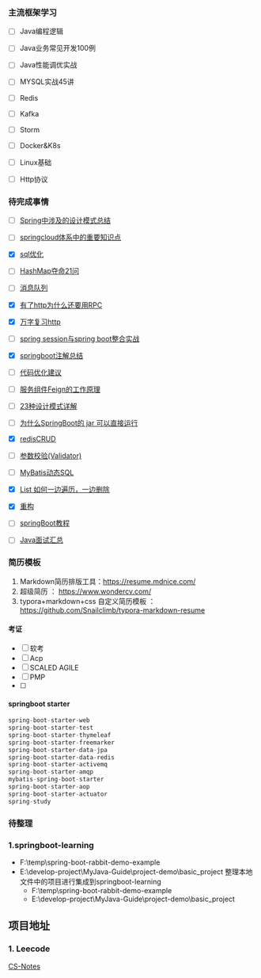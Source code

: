 ### 主流框架学习

- [ ] Java编程逻辑

- [ ] Java业务常见开发100例

- [ ] Java性能调优实战

- [ ] MYSQL实战45讲

- [ ] Redis

- [ ] Kafka

- [ ] Storm

- [ ] Docker&K8s

- [ ] Linux基础

- [ ] Http协议


### 待完成事情

- [ ] [Spring中涉及的设计模式总结](https://mp.weixin.qq.com/s/Zi6umVQ8HZWLlUjFxD-3Bg)
- [ ] [springcloud体系中的重要知识点](https://mp.weixin.qq.com/s/jfdauYGniX9DM2zyyjQGgg)
- [x] [sql优化](https://mp.weixin.qq.com/s/HuKptQYg3OOUsd5h0N8qWQ)
- [ ] [HashMap夺命21问](https://mp.weixin.qq.com/s/5nxmAogZRAFuG6BcyjNJlQ)
- [ ] [消息队列](https://mp.weixin.qq.com/s/qQyV4M7SOcoJr8t05YsBrg)
- [x] [有了http为什么还要用RPC](https://mp.weixin.qq.com/s/TpdaAleV3ghenvC39F_Y7w)
- [x] [万字复习http](https://mp.weixin.qq.com/s/YTlqMzvP2bdbO_QfwxEBIQ)
- [ ] [spring session与spring boot整合实战](https://mp.weixin.qq.com/s/thpl0BzXccQ99gexjcckgQ)
- [x] [springboot注解总结](https://mp.weixin.qq.com/s/Q-Sys6eK0E5FJ2uUNjkaFA)
- [ ] [代码优化建议](https://mp.weixin.qq.com/s/q8mG0ZtWFKA6yj_ZBScQFg)
- [ ] [服务组件Feign的工作原理](https://mp.weixin.qq.com/s/QFq5GU7jCQ_9YLY4XxpfKw)
- [ ] [23种设计模式详解](https://mp.weixin.qq.com/s/PkgBrHV4H16lG-_LP1RNHA)
- [ ] [为什么SpringBoot的 jar 可以直接运行](https://mp.weixin.qq.com/s/U1pU4i11Y3jskQJA01us_g)
- [x] [redisCRUD](https://juejin.cn/post/6844903957186215944)
- [ ] [参数校验(Validator)](https://mp.weixin.qq.com/s/eW8bdeVwgs3AAkMX6CMm4A)
- [ ] [MyBatis动态SQL](https://mp.weixin.qq.com/s/EulRVPYAC9XbfypNIzNiRw)
- [x] [List 如何一边遍历，一边删除](https://mp.weixin.qq.com/s/MR4csY3HEmY5NfZ7eZgRRw)
- [x] [重构](https://www.cnblogs.com/KnightsWarrior/archive/2010/06/30/1767981.html)
- [ ] [springBoot教程](https://mp.weixin.qq.com/s/6ZRO2CFg_SEqdzPhy9mIcQ)  


- [ ] [Java面试汇总](https://blog.csdn.net/guorui_java/article/details/120026816?spm=1001.2014.3001.5502)  


### 简历模板

1. Markdown简历排版工具：https://resume.mdnice.com/
2. 超级简历 ： https://www.wondercv.com/
3. typora+markdown+css 自定义简历模板 ： https://github.com/Snailclimb/typora-markdown-resume



#### 考证
- [ ] 软考
- [ ] Acp
- [ ] SCALED AGILE 
- [ ] PMP
- [ ] 


#### springboot starter
```java
spring-boot-starter-web
spring-boot-starter-test
spring-boot-starter-thymeleaf
spring-boot-starter-freemarker
spring-boot-starter-data-jpa
spring-boot-starter-data-redis
spring-boot-starter-activemq
spring-boot-starter-amqp
mybatis-spring-boot-starter
spring-boot-starter-aop
spring-boot-starter-actuator
spring-study
```




### 待整理

### 1.springboot-learning

- F:\temp\spring-boot-rabbit-demo-example
- E:\develop-project\MyJava-Guide\project-demo\basic_project 整理本地文件中的项目进行集成到springboot-learning
  - F:\temp\spring-boot-rabbit-demo-example
  - E:\develop-project\MyJava-Guide\project-demo\basic_project 

## 项目地址

### 1. Leecode

[CS-Notes](https://github.com.cnpmjs.org/CyC2018/CS-Notes.git)
